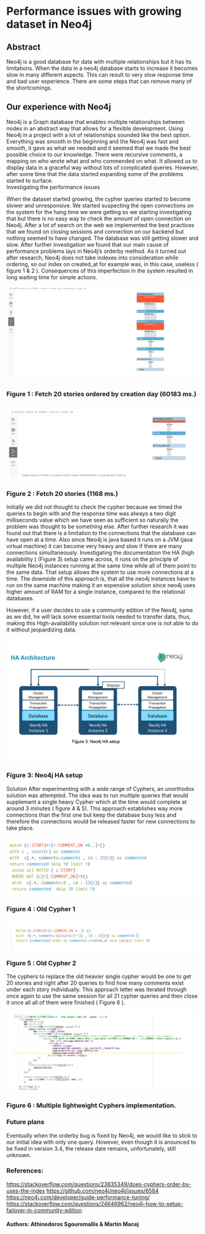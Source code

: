 # Performance issues with growing dataset in Neo4j
## Abstract
Neo4j is a good database for data with multiple relationships but it has its limitations. 
When the data in a neo4j database starts to increase it becomes slow in many different aspects. This can result to very slow response time and bad user experience. There are some steps that can remove many of the shortcomings.

## Our experience with Neo4j 
Neo4j is a Graph database that enables multiple relationships between nodes in an abstract way that allows for a flexible development.
Using Neo4j in a project with a lot of relationships sounded like the best option. Everything was smooth in the beginning and the Neo4j was fast and smooth, it gave as what we needed and it seemed that we made the best possible choice to our knowledge. There were recursive comments, a mapping on who wrote what and who commended on what. It allowed us to display data in a graceful way without lots of complicated queries.
However, after some time that the data started expanding some of the problems started to surface. 	
Investigating the performance issues

When the dataset started growing, the cypher queries started to become slower and unresponsive. We started suspecting the open connections on the system for the hang time we were getting so we starting investigating that but there is no easy way to check the amount of open connection on Neo4j. 
	After a lot of search on the web we implemented the best practices that we found on closing sessions and connection on our backend but nothing seemed to have changed. The database was still getting slower and slow. After further investigation we found that our main cause of performance problems lays in  Neo4j’s orderby method. As it turned out after research, Neo4j does not take indexes into consideration while ordering, so our index on created_at for example was, in this case, useless ( figure 1 & 2 ). Consequences of this imperfection in the system resulted in long waiting time for simple actions. 

![alt text](https://github.com/biggiejr/UFO/blob/master/images/1.png)
### Figure 1 : Fetch 20 stories ordered by creation day (60183 ms.)
 

![alt text](https://github.com/biggiejr/UFO/blob/master/images/2.png)
### Figure 2 : Fetch 20 stories (1168 ms.)
	

Initially we did not thought to check the cypher because we timed the queries to begin with and the response time was always a two digit milliseconds value which we have seen as sufficient so naturally the problem was thought to be something else. 
	After further research it was found out that there is a limitation to the connections that the database can have open at a time. Also since Neo4j is java based it runs on a JVM (java virtual machine) it can become very heavy and slow if there are many connections simultaneously. Investigating the documentation the HA (high availability ) (Figure 3) setup came across, it runs on the principle of multiple Neo4j instances running at the same time while all of them point to the same data. That setup allows the system to use more connections at a time. The downside of this approach is, that all the neo4j instances have to run on the same machine making it an expensive solution since neo4j uses higher amount of RAM for a single instance, compared to the relational databases.  
	
However, if a user decides to use a community edition of the Neo4j, same as we did, he will lack some essential tools needed to transfer data, thus, making this High-availability  solution not relevant since one is not able to do it without jeopardizing data.



![alt text](https://github.com/biggiejr/UFO/blob/master/images/3.png)
### Figure 3: Neo4j HA setup



Solution
	After experimenting with a wide range of Cyphers, an unorthodox solution was attempted. The idea was to run multiple queries that would supplement a single heavy  Cypher which at the time would complete at around 3 minutes ( figure 4 & 5). This approach establishes way more connections than the first one but keep the database busy less and therefore the connections would be released faster for new connections to take place.
 

![alt text](https://github.com/biggiejr/UFO/blob/master/images/4.png)
### Figure 4 : Old Cypher 1

![alt text](https://github.com/biggiejr/UFO/blob/master/images/5.png)
### Figure 5 : Old Cypher 2

The cyphers to replace the old heavier single cypher would be one to get 20 stories and right after 20 queries to find how many comments exist under each story individually.
	This approach letter was iterated through once again to use the same session for all 21 cypher queries and then close it once all all of them were finished ( Figure 6 ). 

![alt text](https://github.com/biggiejr/UFO/blob/master/images/6.png)
### Figure 6 : Multiple lightweight Cyphers implementation.

### Future plans 
Eventually when the orderby bug is fixed by Neo4j, we would like to stick to our initial idea with only one query. However, even though it is anounced to be fixed in version 3.4, the release date remains, unfortunately, still unknown.

### References: 
https://stackoverflow.com/questions/23835349/does-cyphers-order-by-uses-the-index
https://github.com/neo4j/neo4j/issues/6584
https://neo4j.com/developer/guide-performance-tuning/
https://stackoverflow.com/questions/24646962/neo4j-how-to-setup-failover-in-community-edition

 #### Authors: Athinodoros Sgouromallis & Martin Macej

